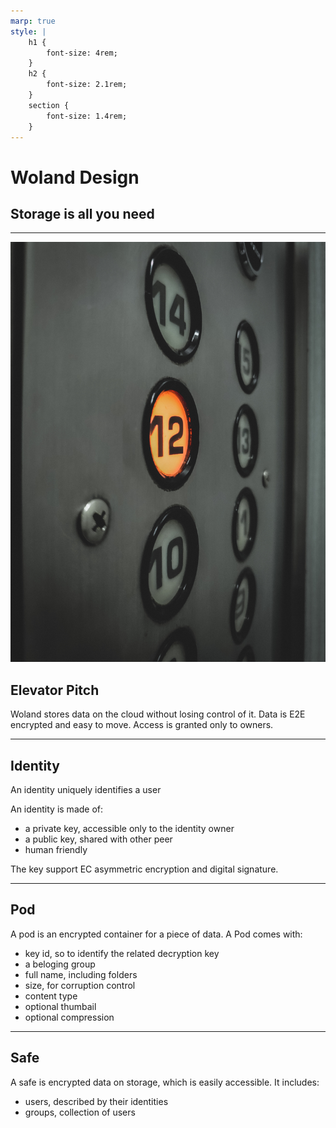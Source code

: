```yaml
---
marp: true
style: |
    h1 {
        font-size: 4rem;
    }
    h2 {
        font-size: 2.1rem;
    }
    section {
        font-size: 1.4rem;
    }
---
```

# Woland Design
## Storage is all you need

---
![bg right:33%](elevator.jpg)
## Elevator Pitch

Woland stores data on the cloud without losing control of it. 
Data is E2E encrypted and easy to move. 
Access is granted only to owners.

---

## Identity
An identity uniquely identifies a user

An identity is made of:
- a private key, accessible only to the identity owner
- a public key, shared with other peer
- human friendly 

The key support EC asymmetric encryption and digital signature.

---
## Pod
A pod is an encrypted container for a piece of data. A Pod comes with:

- key id, so to identify the related decryption key
- a beloging group 
- full name, including folders
- size, for corruption control
- content type
- optional thumbail
- optional compression

---

## Safe
A safe is encrypted data on storage, which is easily accessible. It includes:

- users, described by their identities
- groups, collection of users

